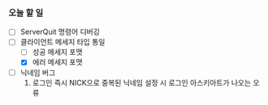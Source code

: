 ### 오늘 할 일 
- [ ] ServerQuit 명령어 디버깅
- [ ] 클라이언트 메세지 타입 통일
	- [ ] 성공 메세지 포맷
	- [x] 에러 메세지 포맷
- [ ] 닉네임 버그
	1. 로그인 즉시 NICK으로 중복된 닉네임 설정 시 로그인 아스키아트가 나오는 오류